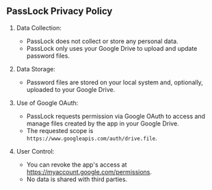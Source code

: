 PassLock Privacy Policy
-----------------------

1. Data Collection:
   - PassLock does not collect or store any personal data.
   - PassLock only uses your Google Drive to upload and update password files.

2. Data Storage:
   - Password files are stored on your local system and, optionally, uploaded to your Google Drive.

3. Use of Google OAuth:
   - PassLock requests permission via Google OAuth to access and manage files created by the app in your Google Drive.
   - The requested scope is `https://www.googleapis.com/auth/drive.file`.

4. User Control:
   - You can revoke the app's access at https://myaccount.google.com/permissions.
   - No data is shared with third parties.